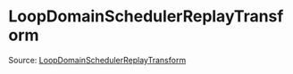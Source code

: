 # LoopDomainSchedulerReplayTransform

Source: [LoopDomainSchedulerReplayTransform](../csrc/scheduler/tools/loop_domain_scheduler.cpp#L26)
